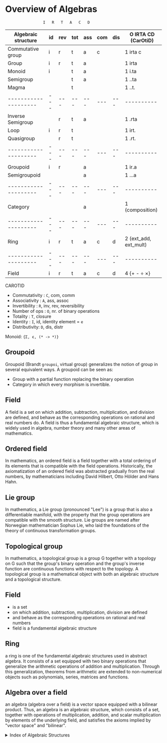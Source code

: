 # Overview of Algebras




                     I   R   T   A   C   D
Algebraic structure |id |rev|tot|ass|com|dis| O IRTA CD (CarOtiD)
--------------------|---|---|---|---|---|---|----------
Commutative group   | i | r | t | a | c |   | 1 irta c
Group               | i | r | t | a |   |   | 1 irta
Monoid              | i |   | t | a |   |   | 1 i.ta
Semigroup           |   |   | t | a |   |   | 1 ..ta
Magma               |   |   | t |   |   |   | 1 ..t.
--------------------|---|---|---|---|---|---|----------
Inverse Semigroup   |   | r | t | a |   |   | 1 .rta
Loop                | i | r | t |   |   |   | 1 irt.
Quasigroup          |   | r | t |   |   |   | 1 .rt.
--------------------|---|---|---|---|---|---|----------
Groupoid            | i | r |   | a |   |   | 1 ir.a
Semigroupoid        |   |   |   | a |   |   | 1 ...a
--------------------|---|---|---|---|---|---|----------
Category            |   |   |   | a |   |   | 1 (composition)
--------------------|---|---|---|---|---|---|----------
Ring                | i | r | t | a | c | d | 2 (ext_add, ext_mult)
--------------------|---|---|---|---|---|---|----------
Field               | i | r | t | a | c | d | 4 {+ - ÷ ×}


CAROTID
- Commutativity : `C`, com, comm
- Associativity : `A`, ass, assoc
- Invertibility : `R`, inv, rev, reversibility
- Number of ops : `O`, nr. of binary operations
- Totality      : `T`, closure
- Identity      : `I`, id, identity element = `e`
- Distributivity: `D`, dis, distr

Monoid: `{Σ, ϵ, (* -> *)}`



## Groupoid
Groupoid (Brandt `groupoi`, virtual group) generalizes the notion of group in several equivalent ways. A groupoid can be seen as:
- Group with a partial function replacing the binary operation
- Category in which every morphism is invertible.

## Field
A field is a set on which addition, subtraction, multiplication, and division are defined, and behave as the corresponding operations on rational and real numbers do. A field is thus a fundamental algebraic structure, which is widely used in algebra, number theory and many other areas of mathematics.

## Ordered field
In mathematics, an ordered field is a field together with a total ordering of its elements that is compatible with the field operations. Historically, the axiomatization of an ordered field was abstracted gradually from the real numbers, by mathematicians including David Hilbert, Otto Hölder and Hans Hahn.

## Lie group
In mathematics, a Lie group (pronounced "Lee") is a group that is also a differentiable manifold, with the property that the group operations are compatible with the smooth structure. Lie groups are named after Norwegian mathematician Sophus Lie, who laid the foundations of the theory of continuous transformation groups.

## Topological group
In mathematics, a topological group is a group G together with a topology on G such that the group's binary operation and the group's inverse function are continuous functions with respect to the topology. A topological group is a mathematical object with both an algebraic structure and a topological structure.


## Field
- is a set 
- on which addition, subtraction, multiplication, division are defined
- and behave as the corresponding operations on rational and real numbers
- field is a fundamental algebraic structure

## Ring
a ring is one of the fundamental algebraic structures used in abstract algebra. It consists of a set equipped with two binary operations that generalize the arithmetic operations of addition and multiplication. Through this generalization, theorems from arithmetic are extended to non-numerical objects such as polynomials, series, matrices and functions.

## Algebra over a field
an algebra (algebra over a field) is a vector space equipped with a bilinear product. Thus, an algebra is an algebraic structure, which consists of a set, together with operations of multiplication, addition, and scalar multiplication by elements of the underlying field, and satisfies the axioms implied by "vector space" and "bilinear".





<details><summary>Index of Algebraic Structures</summary><br>

* **Group-like**
  - Group
  - Abelian group (commutative group)
  - Semigroup     (group without closure)
  - Monoid
  - Rack and quandle
  - Quasigroup and loop
  - Magma
  - Lie group
* **Ring-like**
  - Ring
  - Semiring
  - Near-ring
  - Commutative ring
  - Integral domain
  - Field Division ring
* **Lattice-like**
  - Lattice
  - Semilattice
  - Complemented lattice
  - Total order
  - Heyting algebra
  - Boolean algebra
* **Module-like**
  - Module Group with operators
  - Vector space
  - Linear algebra
* **Algebra-like**
  - Algebra
  - Associative 
  - Non-associative
  - Composition algebra
  - Lie algebra
  - Graded
  - Bialgebra

</details><br>
